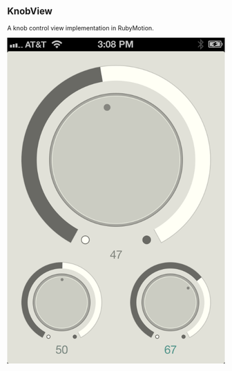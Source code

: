 ## KnobView

A knob control view implementation in RubyMotion.

![Alt text](/resources/Screenshot.png "Screenshot")